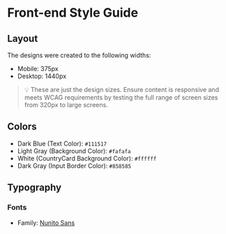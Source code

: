 # Front-end Style Guide

## Layout

The designs were created to the following widths:

- Mobile: 375px
- Desktop: 1440px

> 💡 These are just the design sizes. Ensure content is responsive and meets WCAG requirements by testing the full range of screen sizes from 320px to large screens.

## Colors

- Dark Blue (Text Color): `#111517`
- Light Gray (Background Color): `#fafafa`
- White (CountryCard Background Color): `#ffffff`
- Dark Gray (Input Border Color): `#858585`

## Typography

### Fonts

- Family: [Nunito Sans](https://fonts.google.com/specimen/Nunito+Sans)
